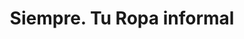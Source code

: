 ---
title: "Siempre. Tu Ropa informal"
url: /san-juan-bautista/siempre-tu-ropa-informal/
shop: Kleidung
---